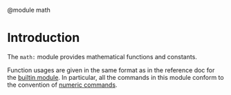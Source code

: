 <!-- toc -->

@module math

# Introduction

The `math:` module provides mathematical functions and constants.

Function usages are given in the same format as in the reference doc for the
[builtin module](builtin.html). In particular, all the commands in this module
conform to the convention of [numeric commands](builtin.html#numeric-commands).
